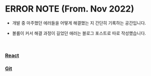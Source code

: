 # ERROR NOTE (From. Nov 2022)

- 개발 중 마주했던 에러들을 어떻게 해결했는 지 간단히 기록하는 공간입니다.

- 볼륨이 커서 해결 과정이 길었던 애러는 블로그 포스트로 따로 작성헀습니다.

<br/>

### <a href="https://github.com/SangYoonLee1231/TIL/blob/main/ERROR/react_error.md">React</a>

### <a href="https://github.com/SangYoonLee1231/TIL/blob/main/Python/git_error.md">Git</a>
